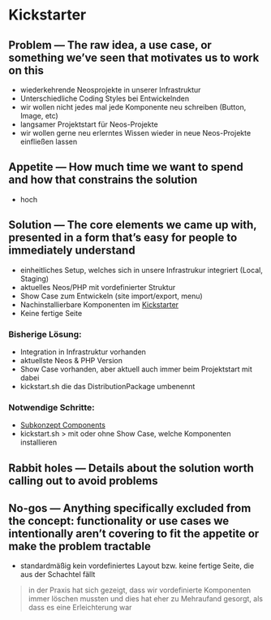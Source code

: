 # Kickstarter

## Problem — The raw idea, a use case, or something we’ve seen that motivates us to work on this

* wiederkehrende Neosprojekte in unserer Infrastruktur
* Unterschiedliche Coding Styles bei Entwickelnden
* wir wollen nicht jedes mal jede Komponente neu schreiben (Button, Image, etc)
* langsamer Projektstart für Neos-Projekte
* wir wollen gerne neu erlerntes Wissen wieder in neue Neos-Projekte einfließen lassen

## Appetite — How much time we want to spend and how that constrains the solution

* hoch

## Solution — The core elements we came up with, presented in a form that’s easy for people to immediately understand

* einheitliches Setup, welches sich in unsere Infrastrukur integriert (Local, Staging)
* aktuelles Neos/PHP mit vordefinierter Struktur
* Show Case zum Entwickeln (site import/export, menu)
* Nachinstallierbare Komponenten im [Kickstarter](./20240409101010_Concept_Components.md)
* Keine fertige Seite

### Bisherige Lösung:
* Integration in Infrastruktur vorhanden
* aktuellste Neos & PHP Version
* Show Case vorhanden, aber aktuell auch immer beim Projektstart mit dabei
* kickstart.sh die das DistributionPackage umbenennt

### Notwendige Schritte:
* [Subkonzept Components](./20240409101010_Concept_Components.md)
* kickstart.sh > mit oder ohne Show Case, welche Komponenten installieren

## Rabbit holes — Details about the solution worth calling out to avoid problems

## No-gos — Anything specifically excluded from the concept: functionality or use cases we intentionally aren’t covering to fit the appetite or make the problem tractable

* standardmäßig kein vordefiniertes Layout bzw. keine fertige Seite, die aus der Schachtel fällt

> in der Praxis hat sich gezeigt, dass wir vordefinierte Komponenten immer löschen mussten und dies hat eher zu Mehraufand gesorgt, als dass es eine Erleichterung war
